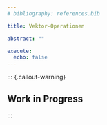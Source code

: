 ```yaml
---
# bibliography: references.bib

title: Vektor-Operationen

abstract: ""

execute: 
  echo: false
---
```



::: {.callout-warning}
## Work in Progress
:::